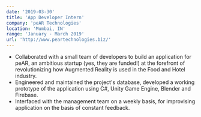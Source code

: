 ```yaml
---
date: '2019-03-30'
title: 'App Developer Intern'
company: 'peAR Technologies'
location: 'Mumbai, IN'
range: 'January - March 2019'
url: 'http://www.peartechnologies.biz/'
---
```


- Collaborated with a small team of developers to build an application for peAR, an ambitious startup (yes, they are funded!) at the forefront of revolutionizing how Augmented Reality is used in the Food and Hotel industry.
- Engineered and maintained the project's database, developed a working prototype of the application using C#, Unity Game Engine, Blender and Firebase.
- Interfaced with the management team on a weekly basis, for improvising application on the basis of constant feedback.
